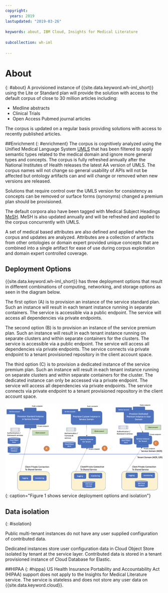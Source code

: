 ```yaml
---
copyright:
  years: 2019
lastupdated: "2019-03-26"

keywords: about, IBM Cloud, Insights for Medical Literature

subcollection: wh-iml

---
```


# About
{: #about}
A provisioned instance of {{site.data.keyword.wh-iml_short}} using the Lite or Standard plan will provide the solution with access to the default corpus of close to 30 million articles including:
- Medline abstracts
- Clinical Trials
- Open Access Pubmed journal articles

The corpus is updated on a regular basis providing solutions with access to recently published articles.

##Enrichment
{: #enrichment}
The corpus is cognitively analyzed using the Unified Medical Language System [UMLS](https://www.nlm.nih.gov/research/umls/) that has been filtered to apply semantic types related to the medical domain and ignore more general types and concepts.  The corpus is fully refreshed annually after the National Institutes of Health releases the latest AA version of UMLS.  The corpus names will not change so general usability of APIs will not be affected but ontology artifacts can and will change or removed when new versions are released.

Solutions that require control over the UMLS version for consistency as concepts can be removed or surface forms (synonyms) changed a premium plan should be provisioned.

The default corpora also have been tagged with Medical Subject Headings [MeSH](https://www.nlm.nih.gov/mesh/meshhome.html).  MeSH is also updated annually and will be refreshed and applied to the corpus concurrently with UMLS.

A set of medical based attributes are also defined and applied when the corpus and updates are analyzed.  Attributes are a collection of artifacts from other ontologies or domain expert provided unique concepts that are combined into a single artifact for ease of use during corpus exploration and domain expert controlled coverage.

## Deployment Options
{{site.data.keyword.wh-iml_short}} has three deployment options that result in different combinations of computing, networking, and storage options as seen in the diagram below.

The first option (A) is to provision an instance of the service standard plan.  Such an instance will result in each tenant instance running in separate containers.  The service is accessible via a public endpoint.  The service will access all dependencies via private endpoints.

The second option (B) is to provision an instance of the service premium plan.  Such an instance will result in each tenant instance running on separate clusters and within separate containers for the clusters.  The service is accessible via a public endpoint.  The service will access all dependencies via private endpoints.  The service connects via private endpoint to a tenant provisioned repository in the client account space.

The third option (C) is to provision a dedicated instance of the service premium plan.  Such an instance will result in each tenant instance running on separate clusters and within separate containers for the cluster.  The dedicated instance can only be accessed via a private endpoint.  The service will access all dependencies via private endpoints.  The service connects via private endpoint to a tenant provisioned repository in the client account space.

![Figure showing deployment options](IML_deployment_options.png "Figure showing IML deployment options")
{: caption="Figure 1 shows service deployment options and isolation"}

## Data isolation
{: #isolation}

Public multi-tenant instances do not have any user supplied configuration of contributed data.

Dedicated instances store user configuration data in Cloud Object Store isolated by tenant at the service layer.  Contributed data is stored in a tenant provisioned instance of Cloud Database for Elastic.

##HIPAA
{: #hippa}
US Health Insurance Portability and Accountability Act (HIPAA) support does not apply to the Insights for Medical Literature service.  The service is stateless and does not store any user data on {{site.data.keyword.cloud}}.